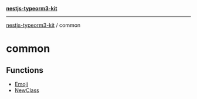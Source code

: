 [**nestjs-typeorm3-kit**](../README.md)

***

[nestjs-typeorm3-kit](../README.md) / common

# common

## Functions

- [Emoji](functions/Emoji.md)
- [NewClass](functions/NewClass.md)
